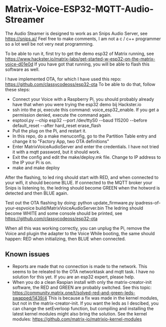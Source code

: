 # Matrix-Voice-ESP32-MQTT-Audio-Streamer

The Audio Steamer is designed to work as an Snips Audio Server, see https://snips.ai/
Feel free to make comments, I am not a c / c++ programmer so a lot well be not very neat programming.

To be able to run it, first try to get the demo esp32 of Matrix running, see https://www.hackster.io/matrix-labs/get-started-w-esp32-on-the-matrix-voice-d01e0d
If you have got that running, you will be able to flash this software as well.

I have implemented OTA, for which I have used this repo: https://github.com/classycodeoss/esp32-ota
To be able to do that, follow these steps:

- Connect your Voice with a Raspberry Pi, you should probably already have that when you were trying the esp32 demo bij Hackster.io
- ssh into the pi, execute this command: voice_esp32_enable. If you get a permission denied, execute the command again. 
- esptool.py --chip esp32 --port /dev/ttyS0 --baud 115200 --before default_reset --after hard_reset erase_flash
- Pull the plug on the Pi, and restart it.
- In this repo, do a make menuconfig, go to the Partition Table entry and change it to "Factory App, two OTA definitions"
- Enter MatrixVoiceAudioServer and enter the credentials. I have not tried it with a mqtt password, but it should work.
- Exit the config and edit the make/deploy.mk file. Change to IP address to the IP your Pi is on.
- make and make deploy

After the flashing, to led ring should start with RED, and when connected to your wifi, it should become BLUE.
If connected to the MQTT broker your Snips is listening to, the ledring should become GREEN when the hotword is detected and then BLUE again.

Test out the OTA flashing by doing: python update_firmware.py ipadress-of-your-espvoice build/MatrixVoiceAudioServer.bin
The ledring should become WHITE and some console should be printed, see https://github.com/classycodeoss/esp32-ota

When all this was working correctly, you can unplug the Pi, remove the Voice and plugin the adapter to the Voice
While booting, the same should happen: RED when initializing, then BLUE when connected.

## Known issues
- Reports are made that no connection is made to the network. This seems to be releated to the OTA networktask and mqtt task. I have no solution for this yet. If you are an esp32 expert, please help.
- When you do a clean Raspian install with only the matrix-creator-init software, the RED and GREEN are probably switched.
See this topic: https://community.matrix.one/t/solved-red-and-green-leds-swapped/1439/4
This is because a fix was made in the kernel modules, but not in the matrix-creator-init.
If you want the leds as I descibed, you can change the setEverloop function, but compiling and installing the latest kernel modules might also bring the solution. See the kernel modules: https://github.com/matrix-io/matrixio-kernel-modules
